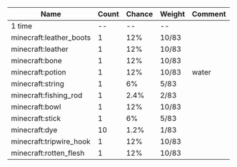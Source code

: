 | Name                    | Count | Chance | Weight | Comment |
| ----------------------- | ----- | ------ | ------ | ------- |
| 1 time                  |    -- |     -- |     -- |         |
| minecraft:leather_boots |     1 |    12% |  10/83 |         |
| minecraft:leather       |     1 |    12% |  10/83 |         |
| minecraft:bone          |     1 |    12% |  10/83 |         |
| minecraft:potion        |     1 |    12% |  10/83 | water   |
| minecraft:string        |     1 |     6% |   5/83 |         |
| minecraft:fishing_rod   |     1 |   2.4% |   2/83 |         |
| minecraft:bowl          |     1 |    12% |  10/83 |         |
| minecraft:stick         |     1 |     6% |   5/83 |         |
| minecraft:dye           |    10 |   1.2% |   1/83 |         |
| minecraft:tripwire_hook |     1 |    12% |  10/83 |         |
| minecraft:rotten_flesh  |     1 |    12% |  10/83 |         |
